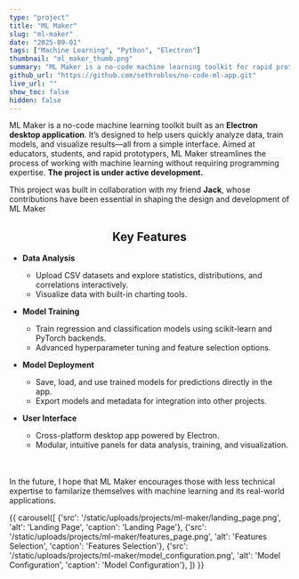 ```yaml
---
type: "project"
title: "ML Maker"
slug: "ml-maker"
date: "2025-09-01"
tags: ["Machine Learning", "Python", "Electron"]
thumbnail: "ml_maker_thumb.png"
summary: "ML Maker is a no-code machine learning toolkit for rapid prototyping, training, and deploying models using a simple web interface."
github_url: "https://github.com/sethrobles/no-code-ml-app.git"
live_url: ""
show_toc: false
hidden: false
---
```





ML Maker is a no-code machine learning toolkit built as an **Electron desktop application**. It’s designed to help users quickly analyze data, train models, and visualize results—all from a simple interface. Aimed at educators, students, and rapid prototypers, ML Maker streamlines the process of working with machine learning without requiring programming expertise. **The project is under active development.**

This project was built in collaboration with my friend **Jack**, whose contributions have been essential in shaping the design and development of ML Maker

<h2 style="text-align:center;">Key Features</h2>

- **Data Analysis**

    - Upload CSV datasets and explore statistics, distributions, and correlations interactively.
    - Visualize data with built-in charting tools.

- **Model Training**

    - Train regression and classification models using scikit-learn and PyTorch backends.
    - Advanced hyperparameter tuning and feature selection options.

- **Model Deployment**

    - Save, load, and use trained models for predictions directly in the app.
    - Export models and metadata for integration into other projects.

- **User Interface**

    - Cross-platform desktop app powered by Electron.
    - Modular, intuitive panels for data analysis, training, and visualization.

<div style="height:1.5em"></div>

In the future, I hope that ML Maker encourages those with less technical expertise to familarize themselves with machine learning and its real-world applications.

{{ carousel([
  {'src': '/static/uploads/projects/ml-maker/landing_page.png', 'alt': 'Landing Page', 'caption': 'Landing Page'},
  {'src': '/static/uploads/projects/ml-maker/features_page.png', 'alt': 'Features Selection', 'caption': 'Features Selection'},
  {'src': '/static/uploads/projects/ml-maker/model_configuration.png', 'alt': 'Model Configuration', 'caption': 'Model Configuration'},
]) }}
